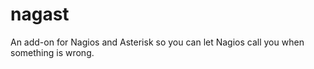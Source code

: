 nagast
======

An add-on for Nagios and Asterisk so you can let Nagios call you when something is wrong.
